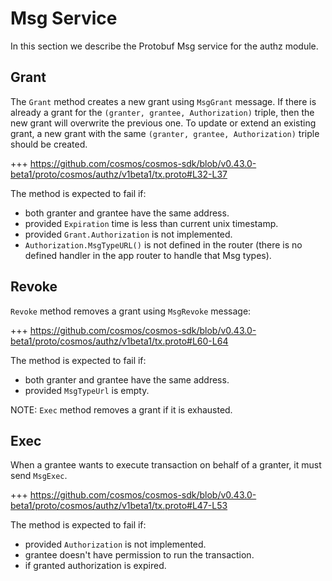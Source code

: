<!--
order: 3
-->

# Msg Service

In this section we describe the Protobuf Msg service for the authz module.

## Grant

The `Grant` method creates a new grant using `MsgGrant` message.
If there is already a grant for the `(granter, grantee, Authorization)` triple, then the new grant will overwrite the previous one. To update or extend an existing grant, a new grant with the same `(granter, grantee, Authorization)` triple should be created.

+++ https://github.com/cosmos/cosmos-sdk/blob/v0.43.0-beta1/proto/cosmos/authz/v1beta1/tx.proto#L32-L37

The method is expected to fail if:

- both granter and grantee have the same address.
- provided `Expiration` time is less than current unix timestamp.
- provided `Grant.Authorization` is not implemented.
- `Authorization.MsgTypeURL()` is not defined in the router (there is no defined handler in the app router to handle that Msg types).


## Revoke

`Revoke` method removes a grant using `MsgRevoke` message:

+++ https://github.com/cosmos/cosmos-sdk/blob/v0.43.0-beta1/proto/cosmos/authz/v1beta1/tx.proto#L60-L64

The method is expected to fail if:

- both granter and grantee have the same address.
- provided `MsgTypeUrl` is empty.

NOTE: `Exec` method removes a grant if it is exhausted.

## Exec

When a grantee wants to execute transaction on behalf of a granter, it must send `MsgExec`.

+++ https://github.com/cosmos/cosmos-sdk/blob/v0.43.0-beta1/proto/cosmos/authz/v1beta1/tx.proto#L47-L53

The method is expected to fail if:

- provided `Authorization` is not implemented.
- grantee doesn't have permission to run the transaction.
- if granted authorization is expired.
